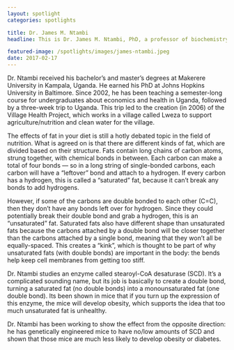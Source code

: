 ```yaml
---
layout: spotlight
categories: spotlights

title: Dr. James M. Ntambi
headline: This is Dr. James M. Ntambi, PhD, a professor of biochemistry and nutritional sciences at University of Wisconsin — Madison. He is interested in how genetic factors interact with diet, hormones, and other environmental factors to impact obesity, heart disease, and diabetes.

featured-image: /spotlights/images/james-ntambi.jpeg
date: 2017-02-17
---
```


Dr. Ntambi received his bachelor’s and master’s degrees at Makerere University in Kampala, Uganda. He earned his PhD at Johns Hopkins University in Baltimore. Since 2002, he has been teaching a semester-long course for undergraduates about economics and health in Uganda, followed by a three-week trip to Uganda. This trip led to the creation (in 2006) of the Village Health Project, which works in a village called Lweza to support agriculture/nutrition and clean water for the village.

The effects of fat in your diet is still a hotly debated topic in the field of nutrition. What is agreed on is that there are different kinds of fat, which are divided based on their structure. Fats contain long chains of carbon atoms, strung together, with chemical bonds in between. Each carbon can make a total of four bonds — so in a long string of single-bonded carbons, each carbon will have a “leftover” bond and attach to a hydrogen. If every carbon has a hydrogen, this is called a “saturated” fat, because it can’t break any bonds to add hydrogens.

However, if some of the carbons are double bonded to each other (C=C), then they don’t have any bonds left over for hydrogen. Since they could potentially break their double bond and grab a hydrogen, this is an “unsaturated” fat. Saturated fats also have different shape than unsaturated fats because the carbons attached by a double bond will be closer together than the carbons attached by a single bond, meaning that they won’t all be equally-spaced. This creates a “kink”, which is thought to be part of why unsaturated fats (with double bonds) are important in the body: the bends help keep cell membranes from getting too stiff.

Dr. Ntambi studies an enzyme called stearoyl-CoA desaturase (SCD). It’s a complicated sounding name, but its job is basically to create a double bond, turning a saturated fat (no double bonds) into a monounsaturated fat (one double bond). Its been shown in mice that if you turn up the expression of this enzyme, the mice will develop obesity, which supports the idea that too much unsaturated fat is unhealthy.

Dr. Ntambi has been working to show the effect from the opposite direction: he has genetically engineered mice to have no/low amounts of SCD and shown that those mice are much less likely to develop obesity or diabetes.